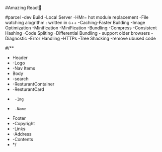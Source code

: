 #Amazing React🚀

#parcel
-dev Build
-Local Server
-HMr= hot module replacement
-File watching alogrithm : written in c++
-Caching-Faster Building
-Image Optimization
-Minification
-MiniFication
-Bundling
-Compress
-Consistent Hashing
-Code Spliting
-Differential Bundling - support older browsers
-Diagnostic
-Error Handling
-HTTPs
-Tree Shacking -remove ubused code

#/\*\*

- Header
- -Logo
- -Nav Items
- Body
- -search
- -ResturantContainer
- -ResturantCard
-      -Img
-      -Name
- Footer
- -Copyright
- -Links
- -Address
- -Contents
- \*/
